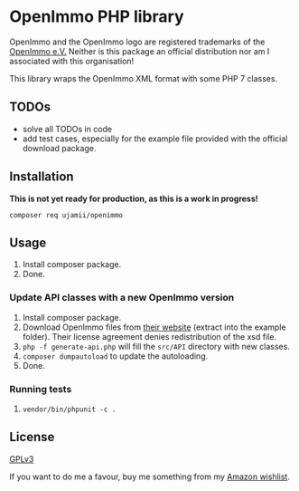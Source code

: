 # OpenImmo PHP library

OpenImmo and the OpenImmo logo are registered trademarks of the [OpenImmo e.V.](http://www.openimmo.de)
Neither is this package an official distribution nor am I associated with this organisation!

This library wraps the OpenImmo XML format with some PHP 7 classes.

## TODOs

- solve all TODOs in code
- add test cases, especially for the example file provided with the official download package.

## Installation

**This is not yet ready for production, as this is a work in progress!**

```shell
composer req ujamii/openimmo
```

## Usage

1. Install composer package. 
2. Done.

### Update API classes with a new OpenImmo version 

1. Install composer package.
2. Download OpenImmo files from [their website](http://www.openimmo.de/go.php/p/24/download.htm) (extract into the example folder). Their license agreement denies redistribution of the xsd file.
3. `php -f generate-api.php` will fill the `src/API` directory with new classes.
4. `composer dumpautoload` to update the autoloading.
5. Done.

### Running tests

1. `vendor/bin/phpunit -c .`

## License

[GPLv3](LICENSE)

If you want to do me a favour, buy me something from my [Amazon wishlist](https://www.amazon.de/registry/wishlist/2C7LSRMLEAD4F).